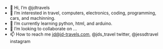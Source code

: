 - 👋 Hi, I’m @jdtravels
- 👀 I’m interested in travel, computers, electronics, coding, programming, cars, and machinning.
- 🌱 I’m currently learning python, html, and arduino.
- 💞️ I’m looking to collaborate on ...
- 📫 How to reach me jd@jd-travels.com, @jds_travel twitter, @jessdtravel instagram

<!---
jdtravels/jdtravels is a ✨ special ✨ repository because its `README.md` (this file) appears on your GitHub profile.
You can click the Preview link to take a look at your changes.
--->
